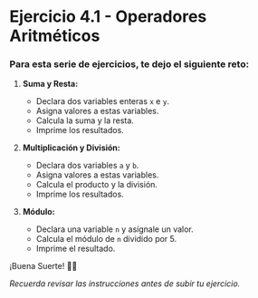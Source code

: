 # Ejercicio 4.1 - Operadores Aritméticos

### Para esta serie de ejercicios, te dejo el siguiente reto:
1. **Suma y Resta:**
    - Declara dos variables enteras `x` e `y`.
    - Asigna valores a estas variables.
    - Calcula la suma y la resta.
    - Imprime los resultados.

2. **Multiplicación y División:**
    - Declara dos variables `a` y `b`.
    - Asigna valores a estas variables.
    - Calcula el producto y la división.
    - Imprime los resultados.

3. **Módulo:**
    - Declara una variable `n` y asígnale un valor.
    - Calcula el módulo de `n` dividido por 5.
    - Imprime el resultado.
 

¡Buena Suerte! 🤙🤙

*Recuerda revisar las instrucciones antes de subir tu ejercicio.*
